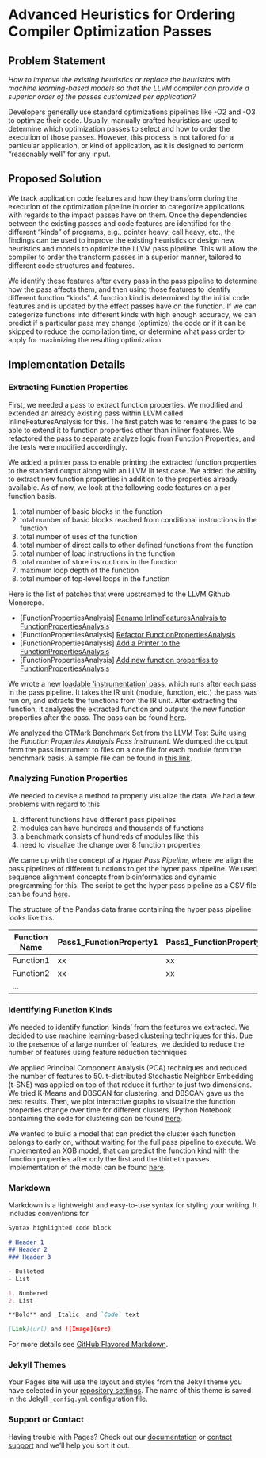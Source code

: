 # Advanced Heuristics for Ordering Compiler Optimization Passes

## Problem Statement

_How to improve the existing heuristics or replace the heuristics with machine learning-based models so that the LLVM compiler can provide a superior order of the passes customized per application?_

Developers generally use standard optimizations pipelines like -O2 and -O3 to optimize their code. Usually, manually crafted heuristics are used to determine which optimization passes to select and how to order the execution of those passes. However, this process is not tailored for a particular application, or kind of application, as it is designed to perform “reasonably well” for any input.

## Proposed Solution

We track application code features and how they transform during the execution of the optimization pipeline in order to categorize applications with regards to the impact passes have on them. Once the dependencies between the existing passes and code features are identified for the different “kinds” of programs, e.g., pointer heavy, call heavy, etc., the findings can be used to improve the existing heuristics or design new heuristics and models to optimize the LLVM pass pipeline. This will allow the compiler to order the transform passes in a superior manner, tailored to different code structures and features. 

We identify these features after every pass in the pass pipeline to determine how the pass affects them, and then using those features to identify different function “kinds”. A function kind is determined by the initial code features and is updated by the effect passes have on the function. If we can categorize functions into different kinds with high enough accuracy, we can predict if a particular pass may change (optimize) the code or if it can be skipped to reduce the compilation time, or determine what pass order to apply for maximizing the resulting optimization.

## Implementation Details

### Extracting Function Properties

First, we needed a pass to extract function properties. We modified and extended an already existing pass within LLVM called InlineFeaturesAnalysis for this. 
The first patch was to rename the pass to be able to extend it to function properties other than inliner features. We refactored the pass to separate analyze logic from Function Properties, and the tests were modified accordingly.

We added a printer pass to enable printing the extracted function properties to the standard output along with an LLVM lit test case. We added the ability to extract new function properties in addition to the properties already available. As of now, we look at the following code features on a per-function basis.

1. total number of basic blocks in the function
2. total number of basic blocks reached from conditional instructions in the function
3. total number of uses of the function 
4. total number of direct calls to other defined functions from the function
5. total number of load instructions in the function 
6. total number of store instructions in the function 
7. maximum loop depth of the function
8. total number of top-level loops in the function

Here is the list of patches that were upstreamed to the LLVM Github Monorepo. 

- [FunctionPropertiesAnalysis] [Rename InlineFeaturesAnalysis to  FunctionPropertiesAnalysis](https://reviews.llvm.org/D82044)
- [FunctionPropertiesAnalysis] [Refactor FunctionPropertiesAnalysis](https://reviews.llvm.org/D82044)
- [FunctionPropertiesAnalysis] [Add a Printer to the FunctionPropertiesAnalysis](https://reviews.llvm.org/D82523)
- [FunctionPropertiesAnalysis] [Add new function properties to FunctionPropertiesAnalysis](https://reviews.llvm.org/D82283)

We wrote a new [loadable ‘instrumentation’ pass](https://github.com/tarinduj/Google-Summer-of-Code-2020/blob/master/FunctionPropertiesAnalysisPassInstrument.cpp), which runs after each pass in the pass pipeline. It takes the IR unit (module, function, etc.) the pass was run on, and extracts the functions from the IR unit.  After extracting the function, it analyzes the extracted function and outputs the new function properties after the pass. The pass can be found [here](https://github.com/tarinduj/Google-Summer-of-Code-2020/blob/master/FunctionPropertiesAnalysisPassInstrument.cpp).

We analyzed the CTMark Benchmark Set from the LLVM Test Suite using the _Function Properties Analysis Pass Instrument_. We dumped the output from the pass instrument to files on a one file for each module from the benchmark basis. A sample file can be found in [this link](https://github.com/tarinduj/Google-Summer-of-Code-2020/blob/master/SPASS_clause.c.txt).

### Analyzing Function Properties

We needed to devise a method to properly visualize the data. We had a few problems with regard to this. 

1. different functions have different pass pipelines
1. modules can have hundreds and thousands of functions
1. a benchmark consists of hundreds of modules like this
1. need to visualize the change over 8 function properties

We came up with the concept of a _Hyper Pass Pipeline_, where we align the pass pipelines of different functions to get the hyper pass pipeline. We used sequence alignment concepts from bioinformatics and dynamic programming for this. The script to get the hyper pass pipeline as a CSV file can be found [here](https://github.com/tarinduj/Google-Summer-of-Code-2020/blob/master/getHPP.py). 

The structure of the Pandas data frame containing the hyper pass pipeline looks like this.

Function Name | Pass1_FunctionProperty1 | Pass1_FunctionProperty2 | … | Pass1_FunctionPropertyM | … |  … | PassN_FunctionPropertyM
------------ | -------------| -------------| -------------| -------------| -------------| -------------| -------------
Function1| xx | xx || xx ||| xx
Function2| xx | xx || xx ||| xx
...|||||||

### Identifying Function Kinds

We needed to identify function ‘kinds’ from the features we extracted. We decided to use machine learning-based clustering techniques for this. Due to the presence of a  large number of features, we decided to reduce the number of features using feature reduction techniques. 

We applied Principal Component Analysis (PCA) techniques and reduced the number of features to 50. t-distributed Stochastic Neighbor Embedding (t-SNE) was applied on top of that reduce it further to just two dimensions. We tried K-Means and DBSCAN for clustering, and DBSCAN gave us the best results. Then, we plot interactive graphs to visualize the function properties change over time for different clusters. IPython Notebook containing the code for clustering can be found [here](https://github.com/tarinduj/Google-Summer-of-Code-2020/blob/master/Clustering.ipynb).

We wanted to build a model that can predict the cluster each function belongs to early on, without waiting for the full pass pipeline to execute. We implemented an XGB model, that can predict the function kind with the function properties after only the first and the thirtieth passes. Implementation of the model can be found [here](https://github.com/tarinduj/Google-Summer-of-Code-2020/blob/master/Clustering%2BModel.ipynb).

### Markdown

Markdown is a lightweight and easy-to-use syntax for styling your writing. It includes conventions for

```markdown
Syntax highlighted code block

# Header 1
## Header 2
### Header 3

- Bulleted
- List

1. Numbered
2. List

**Bold** and _Italic_ and `Code` text

[Link](url) and ![Image](src)
```

For more details see [GitHub Flavored Markdown](https://guides.github.com/features/mastering-markdown/).

### Jekyll Themes

Your Pages site will use the layout and styles from the Jekyll theme you have selected in your [repository settings](https://github.com/tarinduj/GSoC2020/settings). The name of this theme is saved in the Jekyll `_config.yml` configuration file.

### Support or Contact

Having trouble with Pages? Check out our [documentation](https://docs.github.com/categories/github-pages-basics/) or [contact support](https://github.com/contact) and we’ll help you sort it out.
